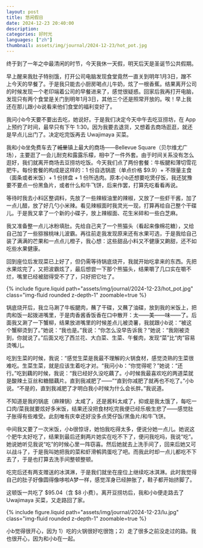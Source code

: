 ```yaml
---
layout: post
title: 悠闲假日
date: 2024-12-23 20:40:00
description: 
categories: 好时光
languages: ["zh"]
thumbnail: assets/img/journal/2024-12-23/hot_pot.jpg
---
```


终于到了一年之中最清闲的时节，今天我休一天假，明天后天是圣诞节公共假期。

早上醒来我肚子特别饿，打开公司电脑发现食堂竟然一直关到明年1月3日，蹭不上今天的早餐了。于是我只能去小厨房喝点儿牛奶，炫了一根香蕉。结果离开公司的时候发现一个老印端着公司的早餐进来了，感觉很疑惑。回家后我再打开电脑，发现只有两个食堂是关门到明年1月3日，其他三个还是照常开放的。唉！早上我还在那儿跟小b说看来他们食堂的福利变好了。

我问小b今天要不要出去吃，她说好。于是我们决定今天中午去吃豆捞坊，在 App 上预约了时间，最早只有下午 1:30。因为我要去退货，又想着去商场逛逛，就还是早点儿出门了。决定吃完饭再去 Uwajimaya 买菜。

我和小b坐免费车去了~~城里~~镇上最大的商场——Bellevue Square（贝尔维尤广场），主要逛了一会儿耐克和露露乐檬，相中了一件外套。由于时间关系没有怎么逛好，我们就离开商场去豆捞坊吃饭。今天我们点了两份套餐：牛板腱和薄切雪花肥牛。每份套餐的构成是这样的：1 份自选锅底（单点价格 $9.9）+ 不限量主食（面条或者米饭）+ 1 份拼盘 + 1 份所选肉。原本小b还想要吃煲仔饭，我还犹豫要不要点一份黑鱼片，或者什么和牛飞饼，后来作罢，打算先吃看看再说。

等待时我去小料区整调料，先放了一些辣椒油里的辣椒，又放了一些虾干酱，加了一点儿醋，放了好几勺小米辣。看见辣椒面时我灵光一现，打算再给自己整个干碟儿。于是我又拿了一个新的小碟子，放上辣椒面、花生米碎和一些白芝麻。

我又准备整一点儿冰粉填肚。先给自己夹了一个熊猫头（看起来像棉花糖），又给自己加了一些猕猴桃味儿波霸。再往前走我发现原来还有水果可选，于是我给自己装了满满的芒果和一点点儿橙子，我心想：这些甜品小料又不健康又齁甜，还不如吃些水果健康。

回到座位后发现菜已上好了，但仍需等待锅底烧开，我就开始吃拿来的东西。先把水果炫完了，又把波霸炫了，最后想尝一下那个熊猫头，结果嚼了几口实在嚼不烂，嘴里已经被甜得受不了了，只好把它吐了。

<div class="row mt-3">
    <div class="col-sm mt-3 mt-md-0">
        {% include figure.liquid path="assets/img/journal/2024-12-23/hot_pot.jpg" class="img-fluid rounded z-depth-1" zoomable=true %}
    </div>
</div>

锅底烧开后，我立马涮了牛板腱肉，蘸了干碟，又蘸了油碟，放到我的米饭上，把肉和饭一起拨进嘴里，于是肉香酱香饭香在口中散开：太——美——味——了。后面我又涮了一下蟹柳，结果放进嘴里的时候差点儿被烫薯，我就跟小b说：“被这个蟹柳烫到了。”她说：“我也是。”我说：“你怎么没早告诉我？”她说：“我刚被烫到，你就说了。”后面又吃了西兰花、大白菜、生菜、午餐肉，发现“菜”比“肉”容易烫嘴儿。

吃到生菜的时候，我说：“感觉生菜是我最不理解的火锅食材，感觉烫熟的生菜很难吃。生菜生菜，就是应该生着吃才对。“我问小b：“你觉得呢？”她说：“还行。”吃到藕的时候，我说：“我已经好久没吃藕了。小时候我最喜欢吃的两道菜就是酸辣土豆丝和糖醋藕片。直到我减肥了——”“直到你减肥了就再也不吃了。”小b说。“不是的，直到我减肥了才明白我小时候为什么会长胖。”我说道。

不知道是我的锅底（麻辣锅）太咸了，还是酱料太咸了，抑或是我太饿了，每吃一口肉/菜我就要炫好多米饭，结果还没把食材吃完我便已经乐极生悲了——感觉肚子胀得有些难受。此刻唯有庆幸还好没多点煲仔饭/黑鱼片/和牛飞饼。

中间我又要了一次米饭，小b很惊讶，她怕我吃得太多，便说分她一点儿。她说这个肥牛太好吃了，结果到最后还剩两片她实在吃不下了，便问我吃吗，我说“吃”。她说她听见我说“吃”的时候心里一阵窃喜。然后她就去上洗手间了，回来后她又可以战斗了，于是我叫她把我的菜和虾滑鹌鹑蛋吃了吧。而我此时却一点儿都吃不下去了，于是也打算去洗手间整顿整顿。

吃完后还有两支赠送的冰淇淋，于是我们就坐在座位上继续吃冰淇淋。此时我觉得自己的肚子好像圆得像哆啦A梦一样，感觉浑身已经肿胀了，鞋子都开始挤脚了。

这顿饭一共吃了 $95.04（含 $8 小费）。离开豆捞坊后，我和小b便走路去了 Uwajimaya 买菜，又走路回了家。

<div class="row mt-3">
    <div class="col-sm mt-3 mt-md-0">
        {% include figure.liquid path="assets/img/journal/2024-12-23/lu.jpg" class="img-fluid rounded z-depth-1" zoomable=true %}
    </div>
</div>

小b觉得很开心，因为 1）吃的火锅很好吃很饱；2）走了很多之前没走过的路。我也很开心，因为和小b在一起。